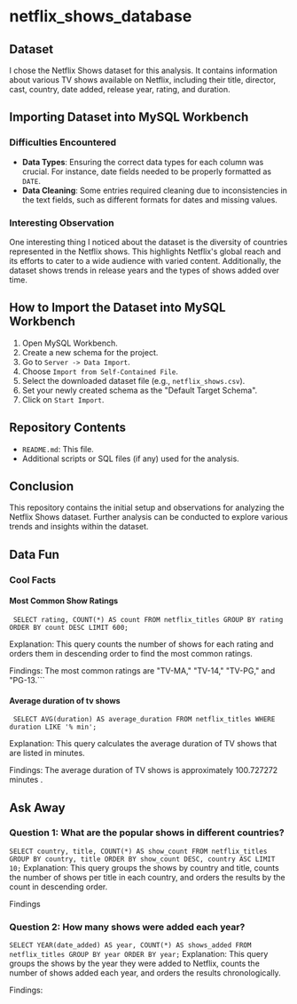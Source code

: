 # netflix_shows_database

## Dataset
I chose the Netflix Shows dataset for this analysis. It contains information about various TV shows available on Netflix, including their title, director, cast, country, date added, release year, rating, and duration.

## Importing Dataset into MySQL Workbench
### Difficulties Encountered
- **Data Types**: Ensuring the correct data types for each column was crucial. For instance, date fields needed to be properly formatted as `DATE`.
- **Data Cleaning**: Some entries required cleaning due to inconsistencies in the text fields, such as different formats for dates and missing values.

### Interesting Observation
One interesting thing I noticed about the dataset is the diversity of countries represented in the Netflix shows. This highlights Netflix's global reach and its efforts to cater to a wide audience with varied content. Additionally, the dataset shows trends in release years and the types of shows added over time.

## How to Import the Dataset into MySQL Workbench
1. Open MySQL Workbench.
2. Create a new schema for the project.
3. Go to `Server -> Data Import`.
4. Choose `Import from Self-Contained File`.
5. Select the downloaded dataset file (e.g., `netflix_shows.csv`).
6. Set your newly created schema as the "Default Target Schema".
7. Click on `Start Import`.

## Repository Contents
- `README.md`: This file.
- Additional scripts or SQL files (if any) used for the analysis.

## Conclusion
This repository contains the initial setup and observations for analyzing the Netflix Shows dataset. Further analysis can be conducted to explore various trends and insights within the dataset.

## Data Fun

### Cool Facts

#### Most Common Show Ratings
`
SELECT rating, COUNT(*) AS count
FROM netflix_titles
GROUP BY rating
ORDER BY count DESC
LIMIT 600;`

Explanation: This query counts the number of shows for each rating and orders them in descending order to find the most common ratings.

Findings:
The most common ratings are "TV-MA," "TV-14," "TV-PG," and "PG-13.```

#### Average duration of tv shows
`
SELECT AVG(duration) AS average_duration
FROM netflix_titles
WHERE duration LIKE '% min';`

Explanation: This query calculates the average duration of TV shows that are listed in minutes.

Findings:
The average duration of TV shows is approximately 100.727272 minutes .

## Ask Away
### Question 1: What are the popular shows in different countries?
`SELECT country, title, COUNT(*) AS show_count
FROM netflix_titles
GROUP BY country, title
ORDER BY show_count DESC, country ASC
LIMIT 10;`
Explanation: This query groups the shows by country and title, counts the number of shows per title in each country, and orders the results by the count in descending order.

Findings 

### Question 2: How many shows were added each year?
`SELECT YEAR(date_added) AS year, COUNT(*) AS shows_added
FROM netflix_titles
GROUP BY year
ORDER BY year;`
Explanation: This query groups the shows by the year they were added to Netflix, counts the number of shows added each year, and orders the results chronologically.

Findings:



